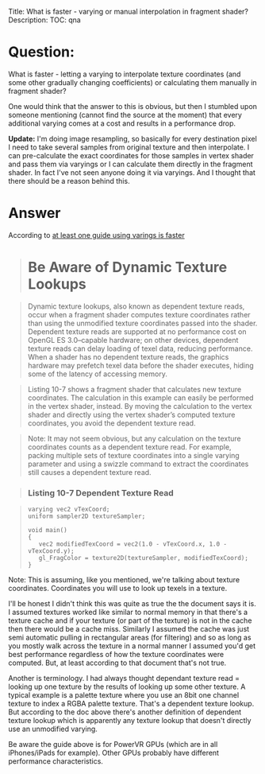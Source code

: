 Title: What is faster - varying or manual interpolation in fragment shader?
Description:
TOC: qna

# Question:

What is faster - letting a varying to interpolate texture coordinates (and some other gradually changing coefficients) or calculating them manually in fragment shader?

One would think that the answer to this is obvious, but then I stumbled upon someone mentioning (cannot find the source at the moment) that every additional varying comes at a cost and results in a performance drop.

**Update:** 
I'm doing image resampling, so basically for every destination pixel I need to take several samples from original texture and then interpolate. I can pre-calculate the exact coordinates for those samples in vertex shader and pass them via varyings or I can calculate them directly in the fragment shader. In fact I've not seen anyone doing it via varyings. And I thought that there should be a reason behind this.

# Answer

According to [at least one guide using varings is faster](https://developer.apple.com/library/ios/documentation/3DDrawing/Conceptual/OpenGLES_ProgrammingGuide/BestPracticesforShaders/BestPracticesforShaders.html#//apple_ref/doc/uid/TP40008793-CH7-SW15)

> # Be Aware of Dynamic Texture Lookups

> Dynamic texture lookups, also known as dependent texture reads, occur when a fragment shader computes texture coordinates rather than using the unmodified texture coordinates passed into the shader. Dependent texture reads are supported at no performance cost on OpenGL ES 3.0–capable hardware; on other devices, dependent texture reads can delay loading of texel data, reducing performance. When a shader has no dependent texture reads, the graphics hardware may prefetch texel data before the shader executes, hiding some of the latency of accessing memory.

> Listing 10-7 shows a fragment shader that calculates new texture coordinates. The calculation in this example can easily be performed in the vertex shader, instead. By moving the calculation to the vertex shader and directly using the vertex shader’s computed texture coordinates, you avoid the dependent texture read.

> Note: It may not seem obvious, but any calculation on the texture coordinates counts as a dependent texture read. For example, packing multiple sets of texture coordinates into a single varying parameter and using a swizzle command to extract the coordinates still causes a dependent texture read.

> ### Listing 10-7  Dependent Texture Read

>     varying vec2 vTexCoord;
>     uniform sampler2D textureSampler;
> 
>     void main()
>     {
>        vec2 modifiedTexCoord = vec2(1.0 - vTexCoord.x, 1.0 - vTexCoord.y);
>        gl_FragColor = texture2D(textureSampler, modifiedTexCoord);
>     }

Note: This is assuming, like you mentioned, we're talking about texture coordinates. Coordinates you will use to look up texels in a texture.

I'll be honest I didn't think this was quite as true the the document says it is. I assumed textures worked like similar to normal memory in that there's a texture cache and if your texture (or part of the texture) is not in the cache then there would be a cache miss. Similarly I assumed the cache was just semi automatic pulling in rectangular areas (for filtering) and so as long as you mostly walk across the texture in a normal manner I assumed you'd get best performance regardless of how the texture coordinates were computed. But, at least according to that document that's not true.

Another is terminology. I had always thought dependant texture read = looking up one texture by the results of looking up some other texture. A typical example is a palette texture where you use an 8bit one channel texture to index a RGBA palette texture. That's a dependent texture lookup. But according to the doc above there's another definition of dependent texture lookup which is apparently any texture lookup that doesn't directly use an unmodified varying.

Be aware the guide above is for PowerVR GPUs (which are in all iPhones/iPads for example). Other GPUs probably have different performance characteristics.

